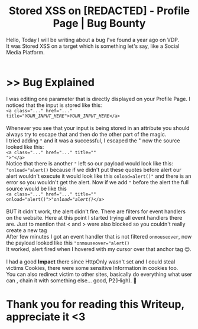 # <center> Stored XSS on [REDACTED] - Profile Page | Bug Bounty </center>

Hello, Today I will be writing about a bug I've found a year ago on VDP. <br>
It was Stored XSS on a target which is something let's say, like a Social Media Platform. <br>
<br>
# >> Bug Explained
I was editing one parameter that is directly displayed on your Profile Page. I noticed that the input is stored like this: <br>
<code>&lt;a class="..." href="..." title="<i>YOUR_INPUT_HERE</i>"&gt;<i>YOUR_INPUT_HERE</i>&lt;/a&gt;</code> <br> <br>
Whenever you see that your input is being stored in an attribute you should always try to escape that and then do the other part of the magic. <br>
I tried adding <code>"</code> and it was a successful, I escaped the " now the source looked like this: <br>
<code>&lt;a class="..." href="..." title="" "&gt;<i>"</i>&lt;/a&gt;</code> <br>
Notice that there is another <code>"</code> left so our payload would look like this: <code>"onload="alert()</code> because if we didn't put these quotes before alert
our alert wouldn't execute it would look like this <code>onload=alert()"</code> and there is an error so you wouldn't get the alert. Now if we add <code>"</code> before the alert the full source would be like this <br>
<code>&lt;a class="..." href="..." title="" onload="alert()"&gt;<i>"onload="alert()</i>&lt;/a&gt;</code> <br><br>
BUT it didn't work, the alert didn't fire. There are filters for event handlers on the website. Here at this point I started trying all event handlers there are. Just to mention that < and > were also blocked so you couldn't really create a new tag <br>
After few minutes I got an event handler that is not filtered <code>onmouseover</code>, now the payload looked like this <code>"onmouseover="alert()</code> <br>
It worked, alert fired when I hovered with my cursor over that anchor tag 😌. <br><br>
I had a good <strong>Impact</strong> there since HttpOnly wasn't set and I could steal victims Cookies, there were some sensitive Information in cookies too. <br>
You can also redirect victim to other sites, basically do everything what user can , chain it with something else... good, P2(High). 🤌

# Thank you for reading this Writeup, appreciate it <3
